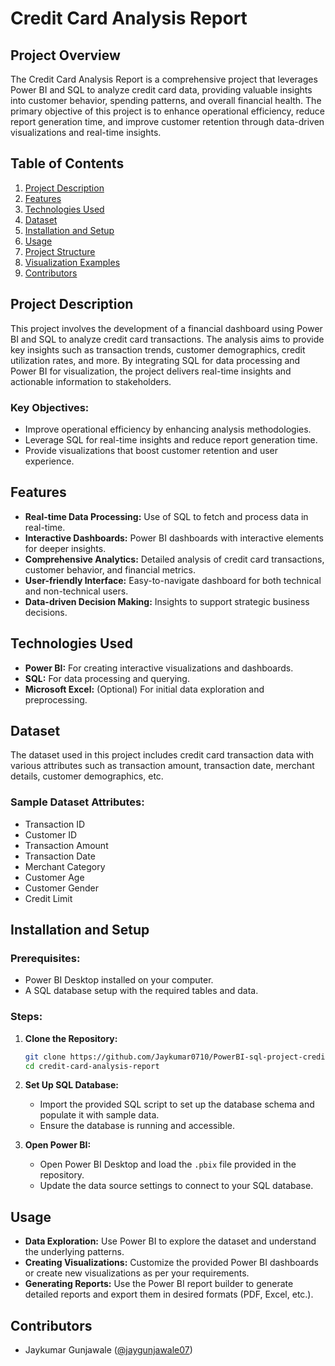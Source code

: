 # Credit Card Analysis Report

## Project Overview

The Credit Card Analysis Report is a comprehensive project that leverages Power BI and SQL to analyze credit card data, providing valuable insights into customer behavior, spending patterns, and overall financial health. The primary objective of this project is to enhance operational efficiency, reduce report generation time, and improve customer retention through data-driven visualizations and real-time insights.

## Table of Contents
1. [Project Description](#project-description)
2. [Features](#features)
3. [Technologies Used](#technologies-used)
4. [Dataset](#dataset)
5. [Installation and Setup](#installation-and-setup)
6. [Usage](#usage)
7. [Project Structure](#project-structure)
8. [Visualization Examples](#visualization-examples)
9. [Contributors](#contributors)


## Project Description

This project involves the development of a financial dashboard using Power BI and SQL to analyze credit card transactions. The analysis aims to provide key insights such as transaction trends, customer demographics, credit utilization rates, and more. By integrating SQL for data processing and Power BI for visualization, the project delivers real-time insights and actionable information to stakeholders.

### Key Objectives:
- Improve operational efficiency by enhancing analysis methodologies.
- Leverage SQL for real-time insights and reduce report generation time.
- Provide visualizations that boost customer retention and user experience.

## Features

- **Real-time Data Processing:** Use of SQL to fetch and process data in real-time.
- **Interactive Dashboards:** Power BI dashboards with interactive elements for deeper insights.
- **Comprehensive Analytics:** Detailed analysis of credit card transactions, customer behavior, and financial metrics.
- **User-friendly Interface:** Easy-to-navigate dashboard for both technical and non-technical users.
- **Data-driven Decision Making:** Insights to support strategic business decisions.

## Technologies Used

- **Power BI:** For creating interactive visualizations and dashboards.
- **SQL:** For data processing and querying.
- **Microsoft Excel:** (Optional) For initial data exploration and preprocessing.

## Dataset

The dataset used in this project includes credit card transaction data with various attributes such as transaction amount, transaction date, merchant details, customer demographics, etc.

### Sample Dataset Attributes:
- Transaction ID
- Customer ID
- Transaction Amount
- Transaction Date
- Merchant Category
- Customer Age
- Customer Gender
- Credit Limit

## Installation and Setup

### Prerequisites:
- Power BI Desktop installed on your computer.
- A SQL database setup with the required tables and data.

### Steps:
1. **Clone the Repository:**
   ```bash
   git clone https://github.com/Jaykumar0710/PowerBI-sql-project-credit-card-report.git
   cd credit-card-analysis-report
   ```

2. **Set Up SQL Database:**
   - Import the provided SQL script to set up the database schema and populate it with sample data.
   - Ensure the database is running and accessible.

3. **Open Power BI:**
   - Open Power BI Desktop and load the `.pbix` file provided in the repository.
   - Update the data source settings to connect to your SQL database.

## Usage

- **Data Exploration:** Use Power BI to explore the dataset and understand the underlying patterns.
- **Creating Visualizations:** Customize the provided Power BI dashboards or create new visualizations as per your requirements.
- **Generating Reports:** Use the Power BI report builder to generate detailed reports and export them in desired formats (PDF, Excel, etc.).

## Contributors

- Jaykumar Gunjawale ([@jaygunjawale07](https://github.com/jaygunjawale07))

